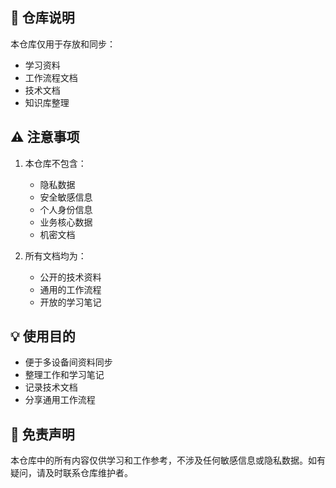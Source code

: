 
## 📝 仓库说明

本仓库仅用于存放和同步：
- 学习资料
- 工作流程文档
- 技术文档
- 知识库整理

## ⚠️ 注意事项

1. 本仓库不包含：
   - 隐私数据
   - 安全敏感信息
   - 个人身份信息
   - 业务核心数据
   - 机密文档

2. 所有文档均为：
   - 公开的技术资料
   - 通用的工作流程
   - 开放的学习笔记

## 💡 使用目的

- 便于多设备间资料同步
- 整理工作和学习笔记
- 记录技术文档
- 分享通用工作流程

## 📌 免责声明

本仓库中的所有内容仅供学习和工作参考，不涉及任何敏感信息或隐私数据。如有疑问，请及时联系仓库维护者。 
